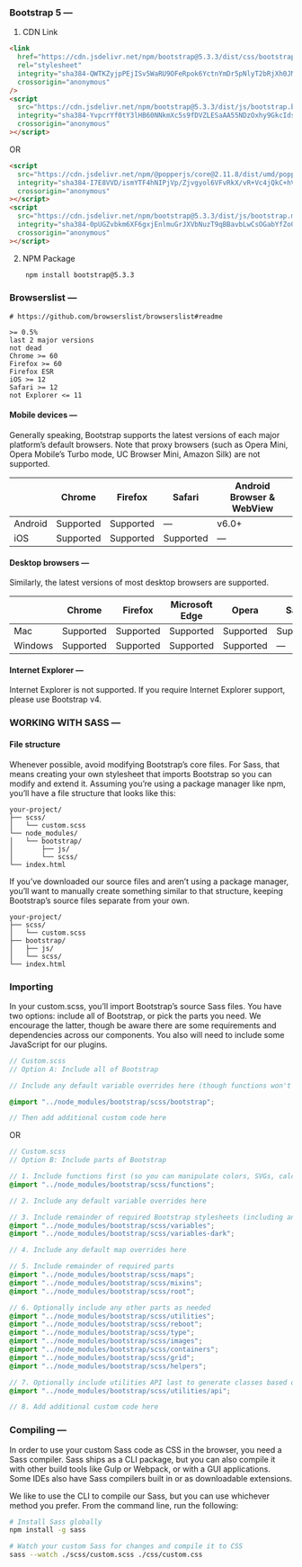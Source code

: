 ### Bootstrap 5 &mdash;

1. CDN Link

```html
<link
  href="https://cdn.jsdelivr.net/npm/bootstrap@5.3.3/dist/css/bootstrap.min.css"
  rel="stylesheet"
  integrity="sha384-QWTKZyjpPEjISv5WaRU9OFeRpok6YctnYmDr5pNlyT2bRjXh0JMhjY6hW+ALEwIH"
  crossorigin="anonymous"
/>
<script
  src="https://cdn.jsdelivr.net/npm/bootstrap@5.3.3/dist/js/bootstrap.bundle.min.js"
  integrity="sha384-YvpcrYf0tY3lHB60NNkmXc5s9fDVZLESaAA55NDzOxhy9GkcIdslK1eN7N6jIeHz"
  crossorigin="anonymous"
></script>
```

OR

```html
<script
  src="https://cdn.jsdelivr.net/npm/@popperjs/core@2.11.8/dist/umd/popper.min.js"
  integrity="sha384-I7E8VVD/ismYTF4hNIPjVp/Zjvgyol6VFvRkX/vR+Vc4jQkC+hVqc2pM8ODewa9r"
  crossorigin="anonymous"
></script>
<script
  src="https://cdn.jsdelivr.net/npm/bootstrap@5.3.3/dist/js/bootstrap.min.js"
  integrity="sha384-0pUGZvbkm6XF6gxjEnlmuGrJXVbNuzT9qBBavbLwCsOGabYfZo0T0to5eqruptLy"
  crossorigin="anonymous"
></script>
```

2. NPM Package

```sh
    npm install bootstrap@5.3.3
```

### Browserslist &mdash;

```
# https://github.com/browserslist/browserslist#readme

>= 0.5%
last 2 major versions
not dead
Chrome >= 60
Firefox >= 60
Firefox ESR
iOS >= 12
Safari >= 12
not Explorer <= 11
```

#### Mobile devices &mdash;

Generally speaking, Bootstrap supports the latest versions of each major platform’s default browsers. Note that proxy browsers (such as Opera Mini, Opera Mobile’s Turbo mode, UC Browser Mini, Amazon Silk) are not supported.

|         | Chrome    | Firefox   | Safari    | Android Browser & WebView |
| ------- | --------- | --------- | --------- | ------------------------- |
| Android | Supported | Supported | —         | v6.0+                     |
| iOS     | Supported | Supported | Supported | —                         |

#### Desktop browsers &mdash;

Similarly, the latest versions of most desktop browsers are supported.

|         | Chrome    | Firefox   | Microsoft Edge | Opera     | Safari    |
| ------- | --------- | --------- | -------------- | --------- | --------- |
| Mac     | Supported | Supported | Supported      | Supported | Supported |
| Windows | Supported | Supported | Supported      | Supported | —         |

#### Internet Explorer &mdash;

Internet Explorer is not supported. If you require Internet Explorer support, please use Bootstrap v4.

### WORKING WITH SASS &mdash;

#### File structure

Whenever possible, avoid modifying Bootstrap’s core files. For Sass, that means creating your own stylesheet that imports Bootstrap so you can modify and extend it. Assuming you’re using a package manager like npm, you’ll have a file structure that looks like this:

```
your-project/
├── scss/
│   └── custom.scss
└── node_modules/
│   └── bootstrap/
│       ├── js/
│       └── scss/
└── index.html
```

If you’ve downloaded our source files and aren’t using a package manager, you’ll want to manually create something similar to that structure, keeping Bootstrap’s source files separate from your own.

```
your-project/
├── scss/
│   └── custom.scss
├── bootstrap/
│   ├── js/
│   └── scss/
└── index.html
```

### Importing

In your custom.scss, you’ll import Bootstrap’s source Sass files. You have two options: include all of Bootstrap, or pick the parts you need. We encourage the latter, though be aware there are some requirements and dependencies across our components. You also will need to include some JavaScript for our plugins.

```scss
// Custom.scss
// Option A: Include all of Bootstrap

// Include any default variable overrides here (though functions won't be available)

@import "../node_modules/bootstrap/scss/bootstrap";

// Then add additional custom code here
```

OR

```scss
// Custom.scss
// Option B: Include parts of Bootstrap

// 1. Include functions first (so you can manipulate colors, SVGs, calc, etc)
@import "../node_modules/bootstrap/scss/functions";

// 2. Include any default variable overrides here

// 3. Include remainder of required Bootstrap stylesheets (including any separate color mode stylesheets)
@import "../node_modules/bootstrap/scss/variables";
@import "../node_modules/bootstrap/scss/variables-dark";

// 4. Include any default map overrides here

// 5. Include remainder of required parts
@import "../node_modules/bootstrap/scss/maps";
@import "../node_modules/bootstrap/scss/mixins";
@import "../node_modules/bootstrap/scss/root";

// 6. Optionally include any other parts as needed
@import "../node_modules/bootstrap/scss/utilities";
@import "../node_modules/bootstrap/scss/reboot";
@import "../node_modules/bootstrap/scss/type";
@import "../node_modules/bootstrap/scss/images";
@import "../node_modules/bootstrap/scss/containers";
@import "../node_modules/bootstrap/scss/grid";
@import "../node_modules/bootstrap/scss/helpers";

// 7. Optionally include utilities API last to generate classes based on the Sass map in `_utilities.scss`
@import "../node_modules/bootstrap/scss/utilities/api";

// 8. Add additional custom code here
```

### Compiling &mdash;

In order to use your custom Sass code as CSS in the browser, you need a Sass compiler. Sass ships as a CLI package, but you can also compile it with other build tools like Gulp or Webpack, or with a GUI applications. Some IDEs also have Sass compilers built in or as downloadable extensions.

We like to use the CLI to compile our Sass, but you can use whichever method you prefer. From the command line, run the following:

```sh
# Install Sass globally
npm install -g sass

# Watch your custom Sass for changes and compile it to CSS
sass --watch ./scss/custom.scss ./css/custom.css
```
